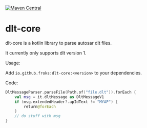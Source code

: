 [![Maven Central](https://maven-badges.herokuapp.com/maven-central/io.github.froks/dlt-core/badge.svg)](https://central.sonatype.com/artifact/io.github.froks/dlt-core)


# dlt-core

dlt-core is a kotlin library to parse autosar dlt files.

It currently only supports dlt version 1.

Usage:

Add `io.github.froks:dlt-core:<version>` to your dependencies.

Code:
```kotlin
DltMessageParser.parseFile(Path.of("file.dlt")).forEach { 
    val msg = it.dltMessage as DltMessageV1
    if (msg.extendedHeader?.apIdText != "MYAP") {
        return@forEach
    }
    // do stuff with msg
}
```
